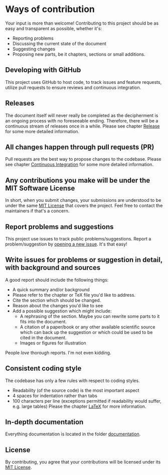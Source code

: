 # Ways of contribution
Your input is more than welcome! Contributing to this project should be as easy and transparent 
as possible, whether it's:

* Reporting problems
* Discussing the current state of the document
* Suggesting changes
* Proposing new parts, be it chapters, sections or small additions.

## Developing with GitHub
This project uses GitHub to host code, to track issues and feature requests, utilize pull requests
to ensure reviews and continuous integration.

## Releases
The document itself will never really be completed as the decipherment is an ongoing 
process with no foreseeable ending.
Therefore, there will be a continuous stream of releases once in a while.
Please see chapter [Release](documentation/releases.md)
for some more detailed information.

## All changes happen through pull requests (PR)
Pull requests are the best way to propose changes to the codebase.
Please see chapter [Continuous Integration](documentation/continuous-integration.md)
for some more detailed information.

## Any contributions you make will be under the MIT Software License
In short, when you submit changes, your submissions are understood to be under the same 
[MIT License](LICENSE) that covers the project. 
Feel free to contact the maintainers if that's a concern.

## Report problems and suggestions
This project use issues to track public problems/suggestions. 
Report a problem/suggestion by 
[opening a new issue](https://github.com/yax-lakam-tuun/maya-decipherment/issues).
It's that easy!

## Write issues for problems or suggestion in detail, with background and sources
A good report should include the following things:

* A quick summary and/or background
* Please refer to the chapter or TeX file you'd like to address.
* Cite the section which should be changed.
* Reason about the changes you'd like to see
* Add a possible suggestion which might include:
    * A rephrasing of the section. Maybe you can rewrite some parts to it fits into the document.
    * A citation of a paper/book or any other available scientific source which can back up
      the suggestion or which could be used to be cited in the document.
    * Images or figures for illustration

People *love* thorough reports. I'm not even kidding.

## Consistent coding style
The codebase has only a few rules with respect to coding styles.
* Readability (of the source code) is the most important aspect
* 4 spaces for indentation rather than tabs
* 100 characters per line (exceptions permitted if readability would suffer, e.g. large tables)
Please the chapter [LaTeX](documentation/latex.md) for more information.

## In-depth documentation
Everything documentation is located in the folder [documentation](documentation).

## License
By contributing, you agree that your contributions will be licensed under its 
[MIT License](LICENSE).
